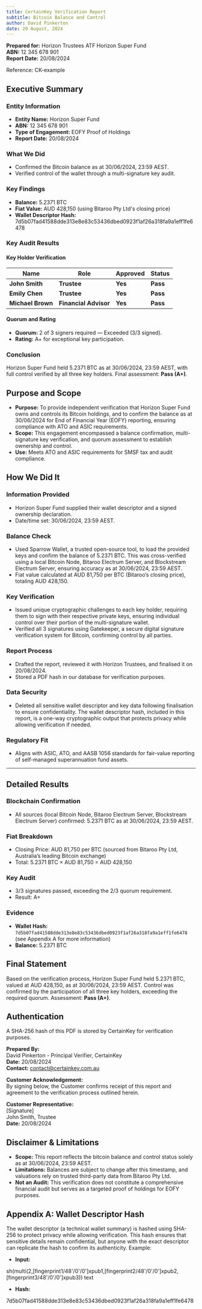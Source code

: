 ```yaml
---
title: CertainKey Verification Report
subtitle: Bitcoin Balance and Control
author: David Pinkerton
date: 20 August, 2024
---
```


**Prepared for:** Horizon Trustees ATF Horizon Super Fund  
**ABN:** 12 345 678 901  
**Report Date:** 20/08/2024

Reference: CK-example

## Executive Summary

### Entity Information

- **Entity Name:** Horizon Super Fund
- **ABN:** 12 345 678 901
- **Type of Engagement:** EOFY Proof of Holdings
- **Report Date:** 20/08/2024

### What We Did

- Confirmed the Bitcoin balance as at 30/06/2024, 23:59 AEST.
- Verified control of the wallet through a multi-signature key audit.

### Key Findings

- **Balance:** 5.2371 BTC
- **Fiat Value:** AUD 428,150 (using Bitaroo Pty Ltd's closing price)
- **Wallet Descriptor Hash:**  
  7d5b07fad41588dde313e8e83c53436dbed0923f1af26a318fa9a1eff1fe6478

### Key Audit Results

#### Key Holder Verification

| Name              | Role                  | Approved | Status   |
| ----------------- | --------------------- | -------- | -------- |
| **John Smith**    | **Trustee**           | **Yes**  | **Pass** |
| **Emily Chen**    | **Trustee**           | **Yes**  | **Pass** |
| **Michael Brown** | **Financial Advisor** | **Yes**  | **Pass** |

#### Quorum and Rating

- **Quorum:** 2 of 3 signers required — Exceeded (3/3 signed).
- **Rating:** A+ for exceptional key participation.

### Conclusion

Horizon Super Fund held 5.2371 BTC as at 30/06/2024, 23:59 AEST, with full control verified by all three key holders. Final assessment: **Pass (A+)**.

## Purpose and Scope

- **Purpose:** To provide independent verification that Horizon Super Fund owns and controls its Bitcoin holdings, and to confirm the balance as at 30/06/2024 for End of Financial Year (EOFY) reporting, ensuring compliance with ATO and ASIC requirements.
- **Scope:** This engagement encompassed a balance confirmation, multi-signature key verification, and quorum assessment to establish ownership and control.
- **Use:** Meets ATO and ASIC requirements for SMSF tax and audit compliance.

## How We Did It

### Information Provided

- Horizon Super Fund supplied their wallet descriptor and a signed ownership declaration.
- Date/time set: 30/06/2024, 23:59 AEST.

### Balance Check

- Used Sparrow Wallet, a trusted open-source tool, to load the provided keys and confirm the balance of 5.2371 BTC. This was cross-verified using a local Bitcoin Node, Bitaroo Electrum Server, and Blockstream Electrum Server, ensuring accuracy as at 30/06/2024, 23:59 AEST.
- Fiat value calculated at AUD 81,750 per BTC (Bitaroo’s closing price), totaling AUD 428,150.

### Key Verification

- Issued unique cryptographic challenges to each key holder, requiring them to sign with their respective private keys, ensuring individual control over their portion of the multi-signature wallet.
- Verified all 3 signatures using Gatekeeper, a secure digital signature verification system for Bitcoin, confirming control by all parties.

### Report Process

- Drafted the report, reviewed it with Horizon Trustees, and finalised it on 20/08/2024.
- Stored a PDF hash in our database for verification purposes.

### Data Security

- Deleted all sensitive wallet descriptor and key data following finalisation to ensure confidentiality. The wallet descriptor hash, included in this report, is a one-way cryptographic output that protects privacy while allowing verification if needed.

### Regulatory Fit

- Aligns with ASIC, ATO, and AASB 1056 standards for fair-value reporting of self-managed superannuation fund assets.

---

## Detailed Results

### Blockchain Confirmation

- All sources (local Bitcoin Node, Bitaroo Electrum Server, Blockstream Electrum Server) confirmed: 5.2371 BTC as at 30/06/2024, 23:59 AEST.

### Fiat Breakdown

- Closing Price: AUD 81,750 per BTC (sourced from Bitaroo Pty Ltd, Australia’s leading Bitcoin exchange)
- Total: 5.2371 BTC × AUD 81,750 = AUD 428,150

### Key Audit

- 3/3 signatures passed, exceeding the 2/3 quorum requirement.
- Result: A+

### Evidence

- **Wallet Hash:**  
  `7d5b07fad41588dde313e8e83c53436dbed0923f1af26a318fa9a1eff1fe6478`  
  (see Appendix A for more information)
- **Balance:** 5.2371 BTC

## Final Statement

Based on the verification process, Horizon Super Fund held 5.2371 BTC, valued at AUD 428,150, as at 30/06/2024, 23:59 AEST. Control was confirmed by the participation of all three key holders, exceeding the required quorum. Assessment: **Pass (A+)**.

## Authentication

A SHA-256 hash of this PDF is stored by CertainKey for verification purposes.

**Prepared By:**  
David Pinkerton - Principal Verifier, CertainKey  
**Date:** 20/08/2024  
**Contact:** <contact@certainkey.com.au>

**Customer Acknowledgement:**  
By signing below, the Customer confirms receipt of this report and agreement to the verification process outlined herein.

**Customer Representative:**  
[Signature]  
John Smith, Trustee  
**Date:** 20/08/2024

## Disclaimer & Limitations

- **Scope:** This report reflects the bitcoin balance and control status solely as at 30/06/2024, 23:59 AEST.
- **Limitations:** Balances are subject to change after this timestamp, and valuations rely on trusted third-party data from Bitaroo Pty Ltd.
- **Not an Audit:** This verification does not constitute a comprehensive financial audit but serves as a targeted proof of holdings for EOFY purposes.

## Appendix A: Wallet Descriptor Hash

The wallet descriptor (a technical wallet summary) is hashed using SHA-256 to protect privacy while allowing verification. This hash ensures that sensitive details remain confidential, but anyone with the exact descriptor can replicate the hash to confirm its authenticity. Example:

- **Input:**

sh(multi(2,[fingerprint1/48'/0'/0']xpub1,[fingerprint2/48'/0'/0']xpub2,[fingerprint3/48'/0'/0']xpub3))
text

- **Hash:**

7d5b07fad41588dde313e8e83c53436dbed0923f1af26a318fa9a1eff1fe6478
